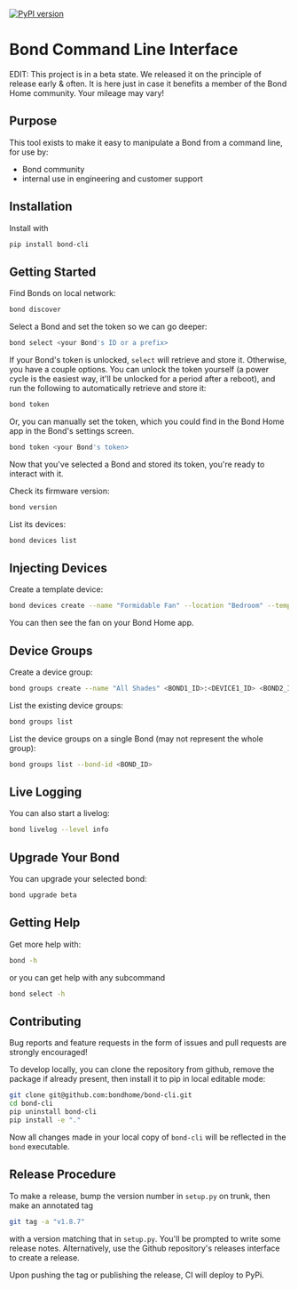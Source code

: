 [![PyPI version](https://badge.fury.io/py/bond-cli.svg)](https://badge.fury.io/py/bond-cli)

# Bond Command Line Interface

EDIT: This project is in a beta state. We released it on the principle of release early & often. It is here just in case it benefits a member of the Bond Home community. Your mileage may vary!

## Purpose

This tool exists to make it easy to manipulate a Bond from a command line,
for use by:

 - Bond community
 - internal use in engineering and customer support

## Installation

Install with

```bash
pip install bond-cli
```

## Getting Started

Find Bonds on local network:

```bash
bond discover
```


Select a Bond and set the token so we can go deeper:

```bash
bond select <your Bond's ID or a prefix>
```

If your Bond's token is unlocked, `select` will retrieve and store it. Otherwise, you have
a couple options. You can unlock the token yourself (a power cycle is the easiest way, it'll
be unlocked for a period after a reboot), and run the following to automatically retrieve
and store it:

```bash
bond token
```

Or, you can manually set the token, which you could find in the Bond Home app
in the Bond's settings screen.

```bash
bond token <your Bond's token>
```

Now that you've selected a Bond and stored its token, you're ready to interact with it.

Check its firmware version:

```bash
bond version
```

List its devices:

```bash
bond devices list
```

## Injecting Devices

Create a template device:

```bash
bond devices create --name "Formidable Fan" --location "Bedroom" --template A1 --addr 101 --freq 300000 --bps 1000 --zero_gap 1234
```

You can then see the fan on your Bond Home app.

## Device Groups

Create a device group:

```bash
bond groups create --name "All Shades" <BOND1_ID>:<DEVICE1_ID> <BOND2_ID>:<DEVICE1_ID> <BOND2_ID>:<DEVICE2_ID> 
```

List the existing device groups:

```bash
bond groups list
```

List the device groups on a single Bond (may not represent the whole group):

```bash
bond groups list --bond-id <BOND_ID>
```

## Live Logging

You can also start a livelog:

```bash
bond livelog --level info
```

## Upgrade Your Bond

You can upgrade your selected bond:

```bash
bond upgrade beta
```

## Getting Help

Get more help with:

```bash
bond -h
```

or you can get help with any subcommand
```bash
bond select -h
```

## Contributing

Bug reports and feature requests in the form of issues and pull requests are strongly encouraged!

To develop locally, you can clone the repository from github, remove the package if already present, then install it to pip in local editable mode:

```bash
git clone git@github.com:bondhome/bond-cli.git
cd bond-cli
pip uninstall bond-cli
pip install -e "."
```

Now all changes made in your local copy of `bond-cli` will be reflected in the `bond` executable.

## Release Procedure

To make a release, bump the version number in `setup.py` on trunk, then make an annotated tag

```bash
git tag -a "v1.8.7"
```

with a version matching that in `setup.py`. You'll be prompted to write some release notes.
Alternatively, use the Github repository's releases interface to create a release.

Upon pushing the tag or publishing the release, CI will deploy to PyPi.
